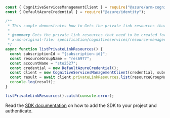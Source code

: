 ```javascript
const { CognitiveServicesManagementClient } = require("@azure/arm-cognitiveservices");
const { DefaultAzureCredential } = require("@azure/identity");

/**
 * This sample demonstrates how to Gets the private link resources that need to be created for a Cognitive Services account.
 *
 * @summary Gets the private link resources that need to be created for a Cognitive Services account.
 * x-ms-original-file: specification/cognitiveservices/resource-manager/Microsoft.CognitiveServices/stable/2022-03-01/examples/ListPrivateLinkResources.json
 */
async function listPrivateLinkResources() {
  const subscriptionId = "{subscription-id}";
  const resourceGroupName = "res6977";
  const accountName = "sto2527";
  const credential = new DefaultAzureCredential();
  const client = new CognitiveServicesManagementClient(credential, subscriptionId);
  const result = await client.privateLinkResources.list(resourceGroupName, accountName);
  console.log(result);
}

listPrivateLinkResources().catch(console.error);
```

Read the [SDK documentation](https://github.com/Azure/azure-sdk-for-js/blob/%40azure%2Farm-cognitiveservices_7.2.0/sdk/cognitiveservices/arm-cognitiveservices/README.md) on how to add the SDK to your project and authenticate.
